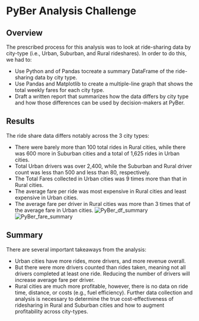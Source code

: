 # PyBer Analysis Challenge

## Overview

The prescribed process for this analysis was to look at ride-sharing data by city-type (i.e., Urban, Suburban, and Rural rideshares). In order to do this, we had to:
* Use Python and of Pandas tocreate a summary DataFrame of the ride-sharing data by city type.
* Use Pandas and Matplotlib to create a multiple-line graph that shows the total weekly fares for each city type.
* Draft a written report that summarizes how the data differs by city type and how those differences can be used by decision-makers at PyBer.

## Results

The ride share data differs notably across the 3 city types:
* There were barely more than 100 total rides in Rural cities, while there was 600 more in Suburban cities and a total of 1,625 rides in Urban cities.
* Total Urban drivers was over 2,400, while the Suburban and Rural driver count was less than 500 and less than 80, respectively.
* The Total Fares collected in Urban cities was 9 times more than that in Rural cities.
* The average fare per ride was most expensive in Rural cities and least expensive in Urban cities.
* The average fare per driver in Rural cities was more than 3 times that of the average fare in Urban cities.
![PyBer_df_summary](https://user-images.githubusercontent.com/100387078/161081721-d5c903f2-8466-4fbe-b492-bed8b8ccb296.png)
![PyBer_fare_summary](https://user-images.githubusercontent.com/100387078/161081784-33dc3464-25e6-43c5-a580-1451c058b6ce.png)

## Summary

There are several important takeaways from the analysis:
* Urban cities have more rides, more drivers, and more revenue overall. 
* But there were more drivers counted than rides taken, meaning not all drivers completed at least one ride. Reducing the number of drivers will increase average fare per driver. 
* Rural cities are much more profitable, however, there is no data on ride time, distance, or costs (e.g., fuel efficiency). Further data collection and analysis is necessary to determine the true cost-effectiveness of ridesharing in Rural and Suburban cities and how to augment profitability across city-types.
